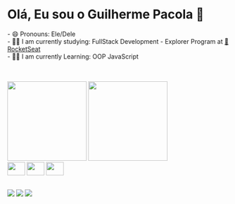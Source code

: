 # Olá, Eu sou o Guilherme Pacola 👋
<div>
<p>- 😄 Pronouns: Ele/Dele </br>
- 👨‍🎓 I am currently studying: FullStack Development - Explorer Program at <a href="https://www.rocketseat.com.br/">🚀RocketSeat</a> </br>
- 👨‍💻 I am currently Learning: OOP JavaScript</p>
</div>
  
</br>
</br>

<div>
<img height="180em" src="https://github-readme-stats.vercel.app/api?username=guilhermepacola&show_icons=true&theme=dark&include_all_commits=true&count_private=true">
<img height="180em" src="https://github-readme-stats.vercel.app/api/top-langs/?username=guilhermepacola&layout=compact&langs_count=168&theme=dark">


  
</div>
<div display="inline-block">
  <img height="30" width="40" src="https://cdn.jsdelivr.net/gh/devicons/devicon@latest/icons/javascript/javascript-original.svg" />
  <img height="30" width="40" src="https://cdn.jsdelivr.net/gh/devicons/devicon@latest/icons/html5/html5-original.svg" />
  <img height="30" width="40" src="https://cdn.jsdelivr.net/gh/devicons/devicon@latest/icons/css3/css3-original.svg" />
</div>

##
<div>
  <a href="https://www.linkedin.com/in/guilherme-pacola-771559135/" > <img src="https://img.shields.io/badge/LinkedIn-0077B5?style=for-the-badge&logo=linkedin&logoColor=white"></a>
  <a href="mailto:gui.pfaccio@gmail.com"><img src="https://img.shields.io/badge/Gmail-D14836?style=for-the-badge&logo=gmail&logoColor=white"></a>
  <a href="https://www.instagram.com/guipacola/"> <img src="https://img.shields.io/badge/Instagram-E4405F?style=for-the-badge&logo=instagram&logoColor=white"></a>
</div>


